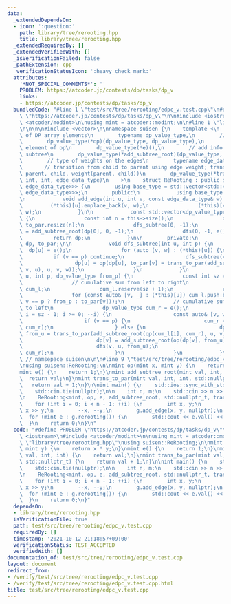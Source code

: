 ```yaml
---
data:
  _extendedDependsOn:
  - icon: ':question:'
    path: library/tree/rerooting.hpp
    title: library/tree/rerooting.hpp
  _extendedRequiredBy: []
  _extendedVerifiedWith: []
  _isVerificationFailed: false
  _pathExtension: cpp
  _verificationStatusIcon: ':heavy_check_mark:'
  attributes:
    '*NOT_SPECIAL_COMMENTS*': ''
    PROBLEM: https://atcoder.jp/contests/dp/tasks/dp_v
    links:
    - https://atcoder.jp/contests/dp/tasks/dp_v
  bundledCode: "#line 1 \"test/src/tree/rerooting/edpc_v.test.cpp\"\n#define PROBLEM\
    \ \"https://atcoder.jp/contests/dp/tasks/dp_v\"\n\n#include <iostream>\n#include\
    \ <atcoder/modint>\n\nusing mint = atcoder::modint;\n\n#line 1 \"library/tree/rerooting.hpp\"\
    \n\n\n\n#include <vector>\n\nnamespace suisen {\n    template <\n        // type\
    \ of DP array elements\n        typename dp_value_type,\n        // merge children\n\
    \        dp_value_type(*op)(dp_value_type, dp_value_type),\n        // identity\
    \ element of op\n        dp_value_type(*e)(),\n        // add info as a root of\
    \ subtree\n        dp_value_type(*add_subtree_root)(dp_value_type, int, int),\n\
    \        // type of weights on the edges\n        typename edge_data_type,\n \
    \       // transition from child to parent using edge weight; trans_to_par(dp[child],\
    \ parent, child, weight(parent, child))\n        dp_value_type(*trans_to_par)(dp_value_type,\
    \ int, int, edge_data_type)\n    >\n    struct ReRooting : public std::vector<std::vector<std::pair<int,\
    \ edge_data_type>>> {\n        using base_type = std::vector<std::vector<std::pair<int,\
    \ edge_data_type>>>;\n        public:\n            using base_type::base_type;\n\
    \n            void add_edge(int u, int v, const edge_data_type& w) {\n       \
    \         (*this)[u].emplace_back(v, w);\n                (*this)[v].emplace_back(u,\
    \ w);\n            }\n\n            const std::vector<dp_value_type>& rerooting()\
    \ {\n                const int n = this->size();\n                dp.resize(n),\
    \ to_par.resize(n);\n                dfs_subtree(0, -1);\n                dp[0]\
    \ = add_subtree_root(dp[0], 0, -1);\n                dfs(0, -1, e());\n      \
    \          return dp;\n            }\n\n        private:\n            std::vector<dp_value_type>\
    \ dp, to_par;\n\n            void dfs_subtree(int u, int p) {\n              \
    \  dp[u] = e();\n                for (auto [v, w] : (*this)[u]) {\n          \
    \          if (v == p) continue;\n                    dfs_subtree(v, u);\n   \
    \                 dp[u] = op(dp[u], to_par[v] = trans_to_par(add_subtree_root(dp[v],\
    \ v, u), u, v, w));\n                }\n            }\n            void dfs(int\
    \ u, int p, dp_value_type from_p) {\n                const int sz = (*this)[u].size();\n\
    \                // cumulative sum from left to right\n                std::vector<dp_value_type>\
    \ cum_l;\n                cum_l.reserve(sz + 1);\n                cum_l.push_back(e());\n\
    \                for (const auto& [v, _] : (*this)[u]) cum_l.push_back(op(cum_l.back(),\
    \ v == p ? from_p : to_par[v]));\n                // cumulative sum from right\
    \ to left\n                dp_value_type cum_r = e();\n                for (int\
    \ i = sz - 1; i >= 0; --i) {\n                    const auto& [v, w] = (*this)[u][i];\n\
    \                    if (v == p) {\n                        cum_r = op(from_p,\
    \ cum_r);\n                    } else {\n                        dp_value_type\
    \ from_u = trans_to_par(add_subtree_root(op(cum_l[i], cum_r), u, v), v, u, w);\n\
    \                        dp[v] = add_subtree_root(op(dp[v], from_u), v, -1);\n\
    \                        dfs(v, u, from_u);\n                        cum_r = op(to_par[v],\
    \ cum_r);\n                    }\n                }\n            }\n    };\n}\
    \ // namsepace suisen\n\n\n#line 9 \"test/src/tree/rerooting/edpc_v.test.cpp\"\
    \nusing suisen::ReRooting;\n\nmint op(mint x, mint y) {\n    return x * y;\n}\n\
    mint e() {\n    return 1;\n}\nmint add_subtree_root(mint val, int, int) {\n  \
    \  return val;\n}\nmint trans_to_par(mint val, int, int, std::nullptr_t) {\n \
    \   return val + 1;\n}\n\nint main() {\n    std::ios::sync_with_stdio(false);\n\
    \    std::cin.tie(nullptr);\n\n    int n, m;\n    std::cin >> n >> m;\n\n    mint::set_mod(m);\n\
    \n    ReRooting<mint, op, e, add_subtree_root, std::nullptr_t, trans_to_par> g(n);\n\
    \    for (int i = 0; i < n - 1; ++i) {\n        int x, y;\n        std::cin >>\
    \ x >> y;\n        --x, --y;\n        g.add_edge(x, y, nullptr);\n    }\n\n  \
    \  for (mint e : g.rerooting()) {\n        std::cout << e.val() << '\\n';\n  \
    \  }\n    return 0;\n}\n"
  code: "#define PROBLEM \"https://atcoder.jp/contests/dp/tasks/dp_v\"\n\n#include\
    \ <iostream>\n#include <atcoder/modint>\n\nusing mint = atcoder::modint;\n\n#include\
    \ \"library/tree/rerooting.hpp\"\nusing suisen::ReRooting;\n\nmint op(mint x,\
    \ mint y) {\n    return x * y;\n}\nmint e() {\n    return 1;\n}\nmint add_subtree_root(mint\
    \ val, int, int) {\n    return val;\n}\nmint trans_to_par(mint val, int, int,\
    \ std::nullptr_t) {\n    return val + 1;\n}\n\nint main() {\n    std::ios::sync_with_stdio(false);\n\
    \    std::cin.tie(nullptr);\n\n    int n, m;\n    std::cin >> n >> m;\n\n    mint::set_mod(m);\n\
    \n    ReRooting<mint, op, e, add_subtree_root, std::nullptr_t, trans_to_par> g(n);\n\
    \    for (int i = 0; i < n - 1; ++i) {\n        int x, y;\n        std::cin >>\
    \ x >> y;\n        --x, --y;\n        g.add_edge(x, y, nullptr);\n    }\n\n  \
    \  for (mint e : g.rerooting()) {\n        std::cout << e.val() << '\\n';\n  \
    \  }\n    return 0;\n}"
  dependsOn:
  - library/tree/rerooting.hpp
  isVerificationFile: true
  path: test/src/tree/rerooting/edpc_v.test.cpp
  requiredBy: []
  timestamp: '2021-10-12 21:18:57+09:00'
  verificationStatus: TEST_ACCEPTED
  verifiedWith: []
documentation_of: test/src/tree/rerooting/edpc_v.test.cpp
layout: document
redirect_from:
- /verify/test/src/tree/rerooting/edpc_v.test.cpp
- /verify/test/src/tree/rerooting/edpc_v.test.cpp.html
title: test/src/tree/rerooting/edpc_v.test.cpp
---
```

